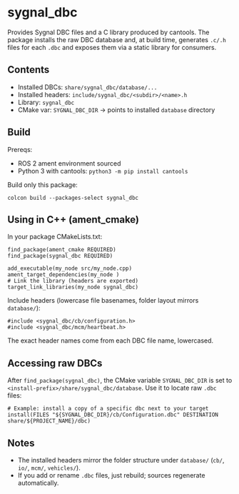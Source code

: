 # sygnal_dbc

Provides Sygnal DBC files and a C library produced by cantools. The package
installs the raw DBC database and, at build time, generates `.c/.h` files for
each `.dbc` and exposes them via a static library for consumers.

## Contents
- Installed DBCs: `share/sygnal_dbc/database/...`
- Installed headers: `include/sygnal_dbc/<subdir>/<name>.h`
- Library: `sygnal_dbc`
- CMake var: `SYGNAL_DBC_DIR` → points to installed `database` directory

## Build
Prereqs:
- ROS 2 ament environment sourced
- Python 3 with cantools: `python3 -m pip install cantools`

Build only this package:

```
colcon build --packages-select sygnal_dbc
```

## Using in C++ (ament_cmake)
In your package CMakeLists.txt:

```
find_package(ament_cmake REQUIRED)
find_package(sygnal_dbc REQUIRED)

add_executable(my_node src/my_node.cpp)
ament_target_dependencies(my_node )
# Link the library (headers are exported)
target_link_libraries(my_node sygnal_dbc)
```

Include headers (lowercase file basenames, folder layout mirrors `database/`):

```
#include <sygnal_dbc/cb/configuration.h>
#include <sygnal_dbc/mcm/heartbeat.h>
```

The exact header names come from each DBC file name, lowercased.

## Accessing raw DBCs
After `find_package(sygnal_dbc)`, the CMake variable `SYGNAL_DBC_DIR` is set to
`<install-prefix>/share/sygnal_dbc/database`. Use it to locate raw `.dbc` files:

```
# Example: install a copy of a specific dbc next to your target
install(FILES "${SYGNAL_DBC_DIR}/cb/Configuration.dbc" DESTINATION share/${PROJECT_NAME}/dbc)
```

## Notes
- The installed headers mirror the folder structure under `database/`
  (`cb/`, `io/`, `mcm/`, `vehicles/`).
- If you add or rename `.dbc` files, just rebuild; sources regenerate
  automatically.
